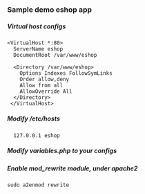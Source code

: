 ### Sample demo eshop app

##### Virtual host configs

```
<VirtualHost *:80>
  ServerName eshop                                                              
  DocumentRoot /var/www/eshop

  <Directory /var/www/eshop>
    Options Indexes FollowSymLinks
    Order allow,deny
    Allow from all
    AllowOverride All
  </Directory>
 </VirtualHost>
```

##### Modify /etc/hosts
```
  127.0.0.1 eshop
```

##### Modify variables.php to your configs


##### Enable mod_rewrite module, under apache2

```
sudo a2enmod rewrite
```

